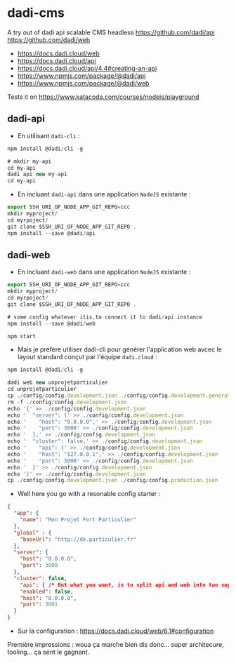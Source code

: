 # dadi-cms

A try out of dadi api scalable CMS headless https://github.com/dadi/api https://github.com/dadi/web

* https://docs.dadi.cloud/web
* https://docs.dadi.cloud/api
* https://docs.dadi.cloud/api/4.4#creating-an-api
* https://www.npmjs.com/package/@dadi/api
* https://www.npmjs.com/package/@dadi/web


Tests it on https://www.katacoda.com/courses/nodejs/playground 


## dadi-api

* En utilisant `dadi-cli` : 

```JavaScript
npm install @dadi/cli -g

# mkdir my-api
cd my-api
dadi api new my-api
cd my-api
```

* En incluant `dadi-api` dans une application `NodeJS` existante : 

```JavaScript
export SSH_URI_OF_NODE_APP_GIT_REPO=ccc
mkdir myproject/
cd myrpoject/
git clone $SSH_URI_OF_NODE_APP_GIT_REPO .
npm install --save @dadi/api
```

## dadi-web

* En incluant `dadi-web` dans une application `NodeJS` existante : 

```JavaScript
export SSH_URI_OF_NODE_APP_GIT_REPO=ccc
mkdir myproject/
cd myrpoject/
git clone $SSH_URI_OF_NODE_APP_GIT_REPO .

# some config whatever itis,to connect it to dadi/api instance
npm install --save @dadi/web

npm start
``` 


* Mais je préfère utiliser dadi-cli pour générer l'application web avcec le layout standard conçut par l'équipe `dadi.cloud` : 


```JavaScript
npm install @dadi/cli -g

dadi web new unprojetparticulier
cd unprojetparticulier
cp ./config/config.development.json ./config/config.development.generated.json
rm -f ./config/config.development.json
echo '{' >> ./config/config.development.json
echo '  "server": {' >> ./config/config.development.json
echo '    "host": "0.0.0.0",' >> ./config/config.development.json
echo '    "port": 3000' >> ./config/config.development.json
echo '  },' >> ./config/config.development.json
echo '  "cluster": false,' >> ./config/config.development.json
echo '    "api": {' >> ./config/config.development.json
echo '    "host": "127.0.0.1",' >> ./config/config.development.json
echo '    "port": 3000' >> ./config/config.development.json
echo '  }' >> ./config/config.development.json
echo '}' >> ./config/config.development.json
cp ./config/config.development.json ./config/config.production.json

```

* Well here you go with a resonable config starter : 

```JSon
{
  "app": {
    "name": "Mon Projet Fort Particulier"
  },
  "global" : {
    "baseUrl": "http://de.particulier.fr"
  },
  "server": {
    "host": "0.0.0.0",
    "port": 3000
  },
  "cluster": false,
    "api": { /* But what you want, is to split api and web into two separate containers, which will scale up as micro-services */ 
    "enabled": false,
    "host": "0.0.0.0",
    "port": 3001
  }
}
```



* Sur la configuration : https://docs.dadi.cloud/web/6.1#configuration


Première impressions : woua ça marche bien dis donc... super architecure, tooling... ça sent le gagnant.

